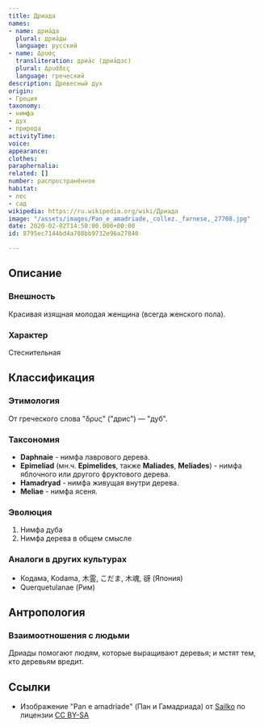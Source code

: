 ```yaml
---
title: Дриада
names:
- name: дриа́да
  plural: дриа́ды
  language: русский
- name: Δρυάς
  transliteration: дриа́с (дриа́дэс)
  plural: Δρυάδες
  language: греческий
description: Древесный дух
origin:
- Греция
taxonomy:
- нимфа
- дух
- природа
activityTime:
voice:
appearance:
clothes:
paraphernalia:
related: []
number: распространённое
habitat:
- лес
- сад
wikipedia: https://ru.wikipedia.org/wiki/Дриада
image: "/assets/images/Pan_e_amadriade,_collez._farnese,_27708.jpg"
date: 2020-02-02T14:50:00.000+00:00
id: 8795ec7144bd4a708bb9732e96a27840

---
```

## Описание

### Внешность

Красивая изящная молодая женщина (всегда женского пола).

### Характер

Стеснительная

## Классификация

### Этимология

От греческого слова "δρυς" ("дрис") — "дуб".

### Таксономия

* **Daphnaie** - нимфа лаврового дерева.
* **Epimeliad** (мн.ч. **Epimelides**, также **Maliades**, **Meliades**) - нимфа яблочного или другого фруктового дерева.
* **Hamadryad** - нимфа живущая внутри дерева.
* **Meliae** - нимфа ясеня.

### Эволюция

1. Нимфа дуба
2. Нимфа дерева в общем смысле

### Аналоги в других культурах

* Кодама, Kodama, 木霊, こだま, 木魂, 谺 (Япония)
* Querquetulanae (Рим)

## Антропология

### Взаимоотношения с людьми

Дриады помогают людям, которые выращивают деревья; и мстят тем, кто деревьям вредит.

## Ссылки

* Изображение "Pan e amadriade" (Пан и Гамадриада) от [Sailko](https://commons.wikimedia.org/wiki/File:Pan_e_amadriade,_collez._farnese,_27708.jpg) по лицензии [CC BY-SA](https://creativecommons.org/licenses/by-sa/3.0)